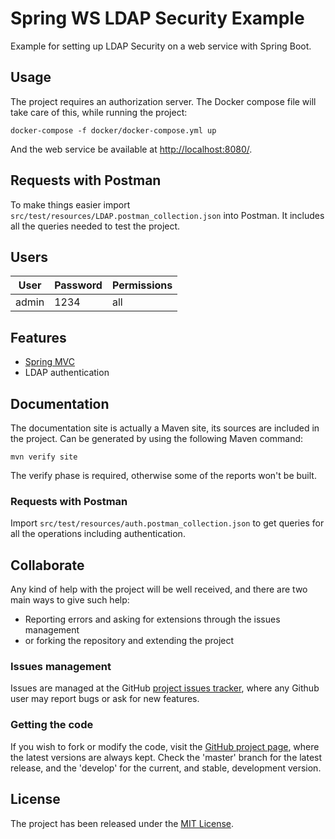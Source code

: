 # Spring WS LDAP Security Example

Example for setting up LDAP Security on a web service with Spring Boot.

## Usage

The project requires an authorization server. The Docker compose file will take care of this, while running the project:

```
docker-compose -f docker/docker-compose.yml up
```

And the web service be available at [http://localhost:8080/](http://localhost:8080/).

## Requests with Postman

To make things easier import `src/test/resources/LDAP.postman_collection.json` into Postman. It includes all the queries needed to test the project.

## Users

| User    | Password | Permissions |
|---------|----------|-------------|
| admin   | 1234     | all         |

## Features

- [Spring MVC](https://spring.io/)
- LDAP authentication

## Documentation

The documentation site is actually a Maven site, its sources are included in the project. Can be generated by using the following Maven command:

```
mvn verify site
```

The verify phase is required, otherwise some of the reports won't be built.

### Requests with Postman

Import `src/test/resources/auth.postman_collection.json` to get queries for all the operations including authentication.

## Collaborate

Any kind of help with the project will be well received, and there are two main ways to give such help:

- Reporting errors and asking for extensions through the issues management
- or forking the repository and extending the project

### Issues management

Issues are managed at the GitHub [project issues tracker][issues], where any Github user may report bugs or ask for new features.

### Getting the code

If you wish to fork or modify the code, visit the [GitHub project page][scm], where the latest versions are always kept. Check the 'master' branch for the latest release, and the 'develop' for the current, and stable, development version.

## License

The project has been released under the [MIT License][license].

[issues]: https://github.com/bernardo-mg/spring-ws-ldap-security-example/issues
[license]: https://www.opensource.org/licenses/mit-license.php
[scm]: https://github.com/bernardo-mg/spring-ws-ldap-security-example
